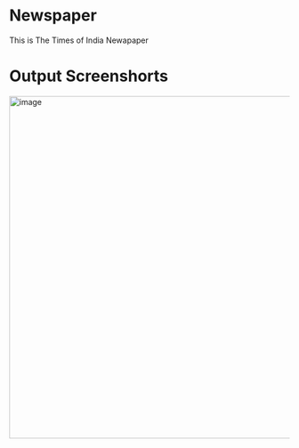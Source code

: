 # Newspaper
This is The Times of India Newapaper

# Output Screenshorts
<img width="1041" height="615" alt="image" src="https://github.com/user-attachments/assets/28a5b617-2988-4eb0-ba8f-ad0fca7c9189" />
